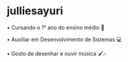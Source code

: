 # julliesayuri
• Cursando o 1° ano do ensino médio 📖

• Auxiliar em Desenvolvimento de Sistemas 💻

• Gosto de desenhar e ouvir música 🖌🎶
